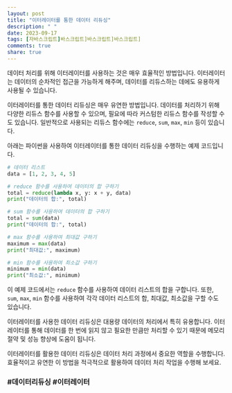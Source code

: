 ```yaml
---
layout: post
title: "이터레이터를 통한 데이터 리듀싱"
description: " "
date: 2023-09-17
tags: [자바스크립트]바스크립트]바스크립트]바스크립트]
comments: true
share: true
---
```


데이터 처리를 위해 이터레이터를 사용하는 것은 매우 효율적인 방법입니다. 이터레이터는 데이터의 순차적인 접근을 가능하게 해주며, 데이터를 리듀스하는 데에도 유용하게 사용될 수 있습니다.

이터레이터를 통한 데이터 리듀싱은 매우 유연한 방법입니다. 데이터를 처리하기 위해 다양한 리듀스 함수를 사용할 수 있으며, 필요에 따라 커스텀한 리듀스 함수를 작성할 수도 있습니다. 일반적으로 사용되는 리듀스 함수에는 `reduce`, `sum`, `max`, `min` 등이 있습니다.

아래는 파이썬을 사용하여 이터레이터를 통한 데이터 리듀싱을 수행하는 예제 코드입니다.

```python
# 데이터 리스트
data = [1, 2, 3, 4, 5]

# reduce 함수를 사용하여 데이터의 합 구하기
total = reduce(lambda x, y: x + y, data)
print("데이터의 합:", total)

# sum 함수를 사용하여 데이터의 합 구하기
total = sum(data)
print("데이터의 합:", total)

# max 함수를 사용하여 최대값 구하기
maximum = max(data)
print("최대값:", maximum)

# min 함수를 사용하여 최소값 구하기
minimum = min(data)
print("최소값:", minimum)
```

이 예제 코드에서는 `reduce` 함수를 사용하여 데이터 리스트의 합을 구합니다. 또한, `sum`, `max`, `min` 함수를 사용하여 각각 데이터 리스트의 합, 최대값, 최소값을 구할 수도 있습니다.

이터레이터를 사용한 데이터 리듀싱은 대용량 데이터의 처리에서 특히 유용합니다. 이터레이터를 통해 데이터를 한 번에 읽지 않고 필요한 만큼만 처리할 수 있기 때문에 메모리 절약 및 성능 향상에 도움이 됩니다.

이터레이터를 활용한 데이터 리듀싱은 데이터 처리 과정에서 중요한 역할을 수행합니다. 효율적이고 유연한 이 방법을 적극적으로 활용하여 데이터 처리 작업을 수행해 보세요.

### #데이터리듀싱 #이터레이터
